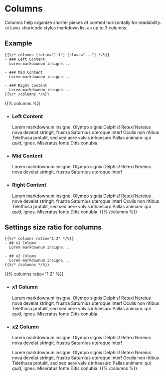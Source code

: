 # Columns

Columns help organize shorter pieces of content horizontally for readability. `columns` shortcode styles markdown list as up to 3 columns.

## Example

```tpl
{{%/* columns [ratio="1:1"] [class="..."] */%}}
- ### Left Content
  Lorem markdownum insigne...

- ### Mid Content
  Lorem markdownum insigne...

- ### Right Content
  Lorem markdownum insigne...
{{%/* /columns */%}}
```

{{% columns %}}
- ### Left Content
  Lorem markdownum insigne. Olympo signis Delphis! Retexi Nereius nova develat
  stringit, frustra Saturnius uteroque inter! Oculis non ritibus Telethusa
  protulit, sed sed aere valvis inhaesuro Pallas animam: qui _quid_, ignes.
  Miseratus fonte Ditis conubia.

- ### Mid Content
  Lorem markdownum insigne. Olympo signis Delphis! Retexi Nereius nova develat
  stringit, frustra Saturnius uteroque inter!

- ### Right Content
  Lorem markdownum insigne. Olympo signis Delphis! Retexi Nereius nova develat
  stringit, frustra Saturnius uteroque inter! Oculis non ritibus Telethusa
  protulit, sed sed aere valvis inhaesuro Pallas animam: qui _quid_, ignes.
  Miseratus fonte Ditis conubia.
{{% /columns %}}

## Settings size ratio for columns

```tpl
{{%/* columns ratio="1:2" */%}}
- ## x1 Column
  Lorem markdownum insigne...

- ## x2 Column
  Lorem markdownum insigne...
{{%/* /columns */%}}
```

{{% columns ratio="1:2" %}}
- ### x1 Column
  Lorem markdownum insigne. Olympo signis Delphis! Retexi Nereius nova develat
  stringit, frustra Saturnius uteroque inter! Oculis non ritibus Telethusa
  protulit, sed sed aere valvis inhaesuro Pallas animam: qui _quid_, ignes.
  Miseratus fonte Ditis conubia.

- ### x2 Column
  Lorem markdownum insigne. Olympo signis Delphis! Retexi Nereius nova develat
  stringit, frustra Saturnius uteroque inter!
  
  Lorem markdownum insigne. Olympo signis Delphis! Retexi Nereius nova develat
  stringit, frustra Saturnius uteroque inter! Oculis non ritibus Telethusa
  protulit, sed sed aere valvis inhaesuro Pallas animam: qui _quid_, ignes.
  Miseratus fonte Ditis conubia.
{{% /columns %}}
